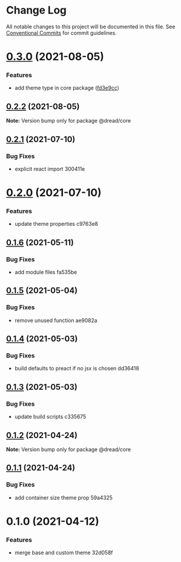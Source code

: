 # Change Log

All notable changes to this project will be documented in this file.
See [Conventional Commits](https://conventionalcommits.org) for commit guidelines.

# [0.3.0](https://github.com/pkrawc/dread/compare/@dread/core@0.2.2...@dread/core@0.3.0) (2021-08-05)


### Features

* add theme type in core package ([fd3e9cc](https://github.com/pkrawc/dread/commit/fd3e9cc77adfcf59c4bc8529013d266fa591ebd9))





## [0.2.2](https://github.com/pkrawc/dread/compare/@dread/core@0.2.1...@dread/core@0.2.2) (2021-08-05)

**Note:** Version bump only for package @dread/core





## [0.2.1](/compare/@dread/core@0.2.0...@dread/core@0.2.1) (2021-07-10)


### Bug Fixes

* explicit react import 300411e





# [0.2.0](/compare/@dread/core@0.1.6...@dread/core@0.2.0) (2021-07-10)


### Features

* update theme properties c9763e8





## [0.1.6](/compare/@dread/core@0.1.5...@dread/core@0.1.6) (2021-05-11)


### Bug Fixes

* add module files fa535be





## [0.1.5](/compare/@dread/core@0.1.4...@dread/core@0.1.5) (2021-05-04)


### Bug Fixes

* remove unused function ae9082a





## [0.1.4](/compare/@dread/core@0.1.3...@dread/core@0.1.4) (2021-05-03)


### Bug Fixes

* build defaults to preact if no jsx is chosen dd36418





## [0.1.3](/compare/@dread/core@0.1.2...@dread/core@0.1.3) (2021-05-03)


### Bug Fixes

* update build scripts c335675





## [0.1.2](/compare/@dread/core@0.1.1...@dread/core@0.1.2) (2021-04-24)

**Note:** Version bump only for package @dread/core





## [0.1.1](/compare/@dread/core@0.1.0...@dread/core@0.1.1) (2021-04-24)


### Bug Fixes

* add container size theme prop 59a4325





# 0.1.0 (2021-04-12)


### Features

* merge base and custom theme 32d058f
